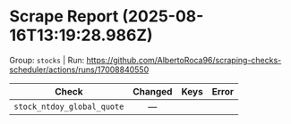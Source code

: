 # Scrape Report (2025-08-16T13:19:28.986Z)

Group: `stocks`  |  Run: https://github.com/AlbertoRoca96/scraping-checks-scheduler/actions/runs/17008840550

| Check | Changed | Keys | Error |
|---|:---:|:--|:--|
| `stock_ntdoy_global_quote` | — |  |  |
